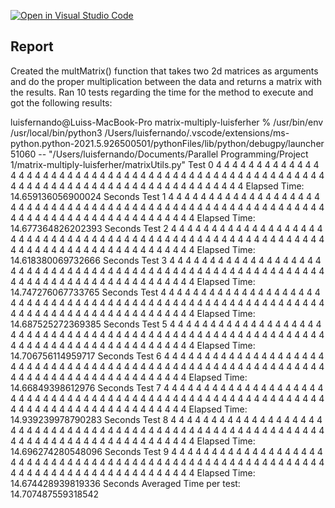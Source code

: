 [![Open in Visual Studio Code](https://classroom.github.com/assets/open-in-vscode-f059dc9a6f8d3a56e377f745f24479a46679e63a5d9fe6f495e02850cd0d8118.svg)](https://classroom.github.com/online_ide?assignment_repo_id=5458410&assignment_repo_type=AssignmentRepo)
## Report

Created the multMatrix() function that takes two 2d matrices as arguments
and do the proper multiplication between the data and returns a matrix with the results.
Ran 10 tests regarding the time for the method to execute and got the following results:

luisfernando@Luiss-MacBook-Pro matrix-multiply-luisferher %  /usr/bin/env /usr/local/bin/python3 /Users/luisfernando/.vscode/extensions/ms-python.python-2021.5.926500501/pythonFiles/lib/python/debugpy/launcher 51060 -- "/Users/luisfernando/Documents/Parallel Programming/Project 1/matrix-multiply-luisferher/matrixUtils.py" 
Test 0
4 4 4 4 4 4 4 4 4 
4 4 4 4 4 4 4 4 4 
4 4 4 4 4 4 4 4 4 
4 4 4 4 4 4 4 4 4 
4 4 4 4 4 4 4 4 4 
4 4 4 4 4 4 4 4 4 
4 4 4 4 4 4 4 4 4 
4 4 4 4 4 4 4 4 4 
4 4 4 4 4 4 4 4 4 
Elapsed Time: 14.659136056900024 Seconds
Test 1
4 4 4 4 4 4 4 4 4 
4 4 4 4 4 4 4 4 4 
4 4 4 4 4 4 4 4 4 
4 4 4 4 4 4 4 4 4 
4 4 4 4 4 4 4 4 4 
4 4 4 4 4 4 4 4 4 
4 4 4 4 4 4 4 4 4 
4 4 4 4 4 4 4 4 4 
4 4 4 4 4 4 4 4 4 
Elapsed Time: 14.677364826202393 Seconds
Test 2
4 4 4 4 4 4 4 4 4 
4 4 4 4 4 4 4 4 4 
4 4 4 4 4 4 4 4 4 
4 4 4 4 4 4 4 4 4 
4 4 4 4 4 4 4 4 4 
4 4 4 4 4 4 4 4 4 
4 4 4 4 4 4 4 4 4 
4 4 4 4 4 4 4 4 4 
4 4 4 4 4 4 4 4 4 
Elapsed Time: 14.618380069732666 Seconds
Test 3
4 4 4 4 4 4 4 4 4 
4 4 4 4 4 4 4 4 4 
4 4 4 4 4 4 4 4 4 
4 4 4 4 4 4 4 4 4 
4 4 4 4 4 4 4 4 4 
4 4 4 4 4 4 4 4 4 
4 4 4 4 4 4 4 4 4 
4 4 4 4 4 4 4 4 4 
4 4 4 4 4 4 4 4 4 
Elapsed Time: 14.747276067733765 Seconds
Test 4
4 4 4 4 4 4 4 4 4 
4 4 4 4 4 4 4 4 4 
4 4 4 4 4 4 4 4 4 
4 4 4 4 4 4 4 4 4 
4 4 4 4 4 4 4 4 4 
4 4 4 4 4 4 4 4 4 
4 4 4 4 4 4 4 4 4 
4 4 4 4 4 4 4 4 4 
4 4 4 4 4 4 4 4 4 
Elapsed Time: 14.687525272369385 Seconds
Test 5
4 4 4 4 4 4 4 4 4 
4 4 4 4 4 4 4 4 4 
4 4 4 4 4 4 4 4 4 
4 4 4 4 4 4 4 4 4 
4 4 4 4 4 4 4 4 4 
4 4 4 4 4 4 4 4 4 
4 4 4 4 4 4 4 4 4 
4 4 4 4 4 4 4 4 4 
4 4 4 4 4 4 4 4 4 
Elapsed Time: 14.706756114959717 Seconds
Test 6
4 4 4 4 4 4 4 4 4 
4 4 4 4 4 4 4 4 4 
4 4 4 4 4 4 4 4 4 
4 4 4 4 4 4 4 4 4 
4 4 4 4 4 4 4 4 4 
4 4 4 4 4 4 4 4 4 
4 4 4 4 4 4 4 4 4 
4 4 4 4 4 4 4 4 4 
4 4 4 4 4 4 4 4 4 
Elapsed Time: 14.66849398612976 Seconds
Test 7
4 4 4 4 4 4 4 4 4 
4 4 4 4 4 4 4 4 4 
4 4 4 4 4 4 4 4 4 
4 4 4 4 4 4 4 4 4 
4 4 4 4 4 4 4 4 4 
4 4 4 4 4 4 4 4 4 
4 4 4 4 4 4 4 4 4 
4 4 4 4 4 4 4 4 4 
4 4 4 4 4 4 4 4 4 
Elapsed Time: 14.939239978790283 Seconds
Test 8
4 4 4 4 4 4 4 4 4 
4 4 4 4 4 4 4 4 4 
4 4 4 4 4 4 4 4 4 
4 4 4 4 4 4 4 4 4 
4 4 4 4 4 4 4 4 4 
4 4 4 4 4 4 4 4 4 
4 4 4 4 4 4 4 4 4 
4 4 4 4 4 4 4 4 4 
4 4 4 4 4 4 4 4 4 
Elapsed Time: 14.696274280548096 Seconds
Test 9
4 4 4 4 4 4 4 4 4 
4 4 4 4 4 4 4 4 4 
4 4 4 4 4 4 4 4 4 
4 4 4 4 4 4 4 4 4 
4 4 4 4 4 4 4 4 4 
4 4 4 4 4 4 4 4 4 
4 4 4 4 4 4 4 4 4 
4 4 4 4 4 4 4 4 4 
4 4 4 4 4 4 4 4 4 
Elapsed Time: 14.674428939819336 Seconds
Averaged Time per test: 14.707487559318542
